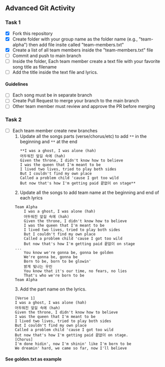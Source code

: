 ## Advanced Git Activity

### Task 1

- [x] Fork this repository
- [x] Create folder with your group name as the folder name (e.g., "team-alpha") then add file insite called "team-members.txt"
- [x] Create a list of all team members inside the "team-members.txt" file
- [ ] Commit and push to main branch
- [ ] Inside the folder, Each team member create a text file with your favorite song title as filename
- [ ] Add the title inside the text file and lyrics.

#### Guidelines

- [ ] Each song must be in separate branch
- [ ] Create Pull Request to merge your branch to the main branch
- [ ] Other team member must review and approve the PR before merging

### Task 2

- [ ] Each team member create new branches
  1.  Update all the songs parts (verse/chorus/etc) to add `**` in the beginning and `**` at the end
      ```
      **I was a ghost, I was alone (hah)
      어두워진 앞길 속에 (hah)
      Given the throne, I didn't know how to believe
      I was the queen that I'm meant to be
      I lived two lives, tried to play both sides
      But I couldn't find my own place
      Called a problem child 'cause I got too wild
      But now that's how I'm getting paid 끝없이 on stage**
      ```
  2.  Update all the songs to add team name at the beginning and end of each lyrics
  ```
   Team Alpha
       I was a ghost, I was alone (hah)
       어두워진 앞길 속에 (hah)
       Given the throne, I didn't know how to believe
       I was the queen that I'm meant to be
       I lived two lives, tried to play both sides
       But I couldn't find my own place
       Called a problem child 'cause I got too wild
       But now that's how I'm getting paid 끝없이 on stage
   ...
       You know we're gonna be, gonna be golden
       We're gonna be, gonna be
       Born to be, born to be glowin'
       밝게 빛나는 우린
       You know that it's our time, no fears, no lies
       That's who we're born to be
   Team Alpha
  ```
  3.  Add the part name on the lyrics.
  ```
   [Verse 1]
   I was a ghost, I was alone (hah)
   어두워진 앞길 속에 (hah)
   Given the throne, I didn't know how to believe
   I was the queen that I'm meant to be
   I lived two lives, tried to play both sides
   But I couldn't find my own place
   Called a problem child 'cause I got too wild
   But now that's how I'm getting paid 끝없이 on stage.
   [Chorus]
   I'm done hidin', now I'm shinin' like I'm born to be
   We dreamin' hard, we came so far, now I'll believe
  ```

#### See golden.txt as example
